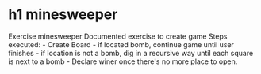 # h1 minesweeper
Exercise minesweeper
Documented exercise to create game
  Steps executed:
    - Create Board
    - if located bomb, continue game until user finishes
    - if location is not a bomb, dig in a recursive way until each square is next to a bomb
    - Declare winer once there's no more place to open. 
